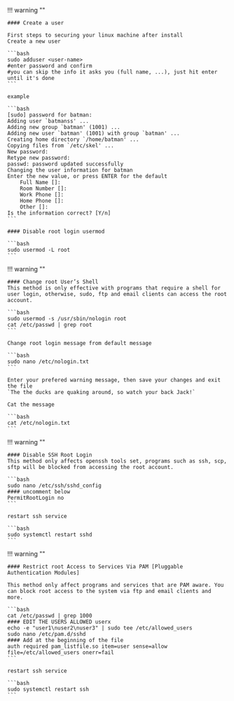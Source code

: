 !!! warning ""

    #### Create a user

    First steps to securing your linux machine after install
    Create a new user

    ```bash
    sudo adduser <user-name>
    #enter password and confirm
    #you can skip the info it asks you (full name, ...), just hit enter until it's done
    ```

    example

    ```bash
    [sudo] password for batman:
    Adding user `batmanss' ...
    Adding new group `batman' (1001) ...
    Adding new user `batman' (1001) with group `batman' ...
    Creating home directory `/home/batman' ...
    Copying files from `/etc/skel' ...
    New password:
    Retype new password:
    passwd: password updated successfully
    Changing the user information for batman
    Enter the new value, or press ENTER for the default
        Full Name []:
        Room Number []:
        Work Phone []:
        Home Phone []:
        Other []:
    Is the information correct? [Y/n]
    ```

    #### Disable root login usermod	

    ```bash
    sudo usermod -L root
    ```

!!! warning ""
    
    #### Change root User’s Shell
    This method is only effective with programs that require a shell for user login, otherwise, sudo, ftp and email clients can access the root account.

    ```bash
    sudo usermod -s /usr/sbin/nologin root
    cat /etc/passwd | grep root
    ```

    Change root login message from default message

    ```bash
    sudo nano /etc/nologin.txt
    ```
    
    Enter your prefered warning message, then save your changes and exit the file
    `The the ducks are quaking around, so watch your back Jack!`
    
    Cat the message

    ```bash
    cat /etc/nologin.txt
    ```

!!! warning ""
    
    #### Disable SSH Root Login
    This method only affects openssh tools set, programs such as ssh, scp, sftp will be blocked from accessing the root account.

    ```bash
    sudo nano /etc/ssh/sshd_config
    #### uncomment below
    PermitRootLogin no
    ```

    restart ssh service

    ```bash
    sudo systemctl restart sshd 
    ```

!!! warning ""
    
    #### Restrict root Access to Services Via PAM [Pluggable Authentication Modules]
    
    This method only affect programs and services that are PAM aware. You can block root access to the system via ftp and email clients and more.

    ```bash
    cat /etc/passwd | grep 1000
    #### EDIT THE USERS ALLOWED userx
    echo -e "user1\nuser2\nuser3" | sudo tee /etc/allowed_users
    sudo nano /etc/pam.d/sshd
    #### Add at the beginning of the file
    auth required pam_listfile.so item=user sense=allow file=/etc/allowed_users onerr=fail
    ```

    restart ssh service

    ```bash
    sudo systemctl restart ssh
    ```
